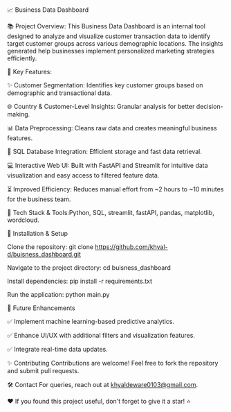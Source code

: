📈 Business Data Dashboard

📚 Project Overview:
This Business Data Dashboard is an internal tool designed to analyze and visualize customer transaction data to identify target customer groups across various demographic locations. The insights generated help businesses implement personalized marketing strategies efficiently.


🌟 Key Features:

✨ Customer Segmentation: Identifies key customer groups based on demographic and transactional data.

🌐 Country & Customer-Level Insights: Granular analysis for better decision-making.

📊 Data Preprocessing: Cleans raw data and creates meaningful business features.

🏢 SQL Database Integration: Efficient storage and fast data retrieval.

💻 Interactive Web UI: Built with FastAPI and Streamlit for intuitive data visualization and easy access to filtered feature data.

⏳ Improved Efficiency: Reduces manual effort from ~2 hours to ~10 minutes for the business team.

📝 Tech Stack & Tools:Python, SQL, streamlit, fastAPI, pandas, matplotlib, wordcloud.



📍 Installation & Setup

Clone the repository:
git clone https://github.com/khyal-d/buisness_dashboard.git

Navigate to the project directory:
cd buisness_dashboard

Install dependencies:
pip install -r requirements.txt

Run the application:
python main.py





🚀 Future Enhancements

✅ Implement machine learning-based predictive analytics.

✅ Enhance UI/UX with additional filters and visualization features.

✅ Integrate real-time data updates.



✨ Contributing
Contributions are welcome! Feel free to fork the repository and submit pull requests.

🛠️ Contact
For queries, reach out at khyaldeware0103@gmail.com.

❤️ If you found this project useful, don't forget to give it a star! ⭐
